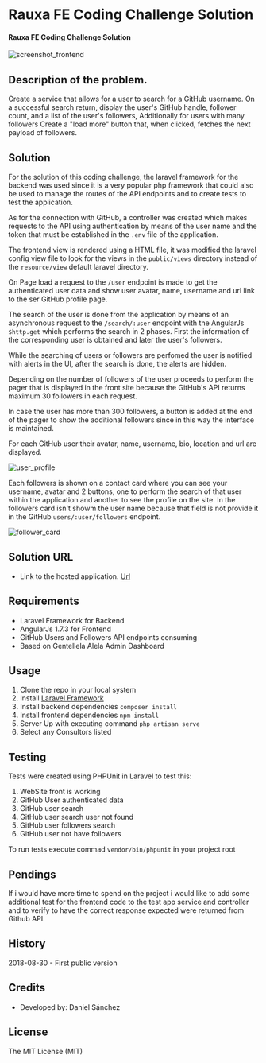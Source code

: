 # Rauxa FE Coding Challenge Solution

#### Rauxa FE Coding Challenge Solution

![screenshot_frontend](https://user-images.githubusercontent.com/42616141/44802244-36058200-ab89-11e8-84e8-5ecc03b4684e.png)

## Description of the problem.
Create a service that allows for a user to search for a GitHub username. On a successful search return, display the user's GitHub handle, follower count, and a list of the user's followers, Additionally for users with many followers Create a "load more" button that, when clicked, fetches the next payload of followers. 

## Solution
For the solution of this coding challenge, the laravel framework for the backend was used since it is a very popular php framework that could also be used to manage the routes of the API endpoints and to create tests to test the application.

As for the connection with GitHub, a controller was created which makes requests to the API using authentication by means of the user name and the token that must be established in the ```.env``` file of the application.

The frontend view is rendered using a HTML file, it was modified the laravel config view file to look for the views in the ```public/views``` directory instead of the ```resource/view``` default laravel directory.

On Page load a request to the ```/user``` endpoint is made to get the authenticated user data and show user avatar, name, username and url link to the ser GitHub profile page.

The search of the user is done from the application by means of an asynchronous request to the ```/search/:user``` endpoint with the AngularJs ```$http.get```  which performs the search in 2 phases. First the information of the corresponding user is obtained and later the user's followers.

While the searching of users or followers are perfomed the user is notified with alerts in the UI, after the search is done, the alerts are hidden.

Depending on the number of followers of the user proceeds to perform the pager that is displayed in the front site because the GitHub's API returns maximum 30 followers in each request.

In case the user has more than 300 followers, a button is added at the end of the pager to show the additional followers since in this way the interface is maintained.

For each GitHub user their avatar, name, username, bio, location and url are displayed.

![user_profile](https://user-images.githubusercontent.com/42616141/44802950-0e171e00-ab8b-11e8-912a-79fd5f9f264e.png)

Each followers is shown on a contact card where you can see your username, avatar and 2 buttons, one to perform the search of that user within the application and another to see the profile on the site. In the followers card isn't showm the user name because that field is not provide it in the GitHub ```users/:user/followers``` endpoint.

![follower_card](https://user-images.githubusercontent.com/42616141/44802362-84b31c00-ab89-11e8-9381-5ee975e41f67.png)

## Solution URL
* Link to the hosted application. [Url](https://testagence.ml)

## Requirements
* Laravel Framework for Backend
* AngularJs 1.7.3 for Frontend
* GitHub Users and Followers API endpoints consuming
* Based on Gentellela Alela Admin Dashboard

## Usage
1. Clone the repo in your local system
2. Install [Laravel Framework ](https://laravel.com/docs/5.8/installation)
3. Install backend dependencies ```composer install```
4. Install frontend dependencies ```npm install```
5. Server Up with executing command ```php artisan serve```
6. Select any Consultors listed

## Testing

Tests were created using PHPUnit in Laravel to test this:

1. WebSite front is working
2. GitHub User authenticated data
3. GitHub user search
4. GitHub user search user not found
5. GitHub user followers search
6. GitHub user not have followers

To run tests execute commad ```vendor/bin/phpunit``` in your project root

## Pendings

If i would have more time to spend on the project i would like to add some additional test for the frontend code to the test app service and controller and to verify to have the correct response expected were returned from Github API.

## History
2018-08-30 - First public version

## Credits
- Developed by: Daniel Sánchez

## License
The MIT License (MIT)
